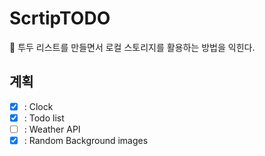 # ScrtipTODO

💬 투두 리스트를 만들면서 로컬 스토리지를 활용하는 방법을 익힌다.

## 계획

- [x] : Clock
- [x] : Todo list
- [ ] : Weather API
- [x] : Random Background images
